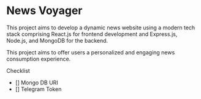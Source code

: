 # News Voyager

This project aims to develop a dynamic news website using a modern tech stack comprising React.js for frontend development and Express.js, Node.js, and MongoDB for the backend.

This project aims to offer users a personalized and engaging news consumption experience.

Checklist

- [] Mongo DB URI
- [] Telegram Token
